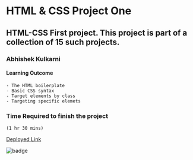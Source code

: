#   HTML & CSS Project One

## HTML-CSS First project. This project is part of a collection of 15 such projects.

### Abhishek Kulkarni

#### Learning Outcome
    - The HTML boilerplate
    - Basic CSS syntax
    - Target elements by class 
    - Targeting specific elemets

### Time Required to finish the project
    (1 hr 30 mins)

 [Deployed Link](https://project-1-fashionblog-landingpage.netlify.app/)

![badge](https://img.shields.io/badge/Deployment-Up-green)

